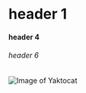 # header 1
#### header 4
###### header 6

![Image of Yaktocat](https://octodex.github.com/images/yaktocat.png)
